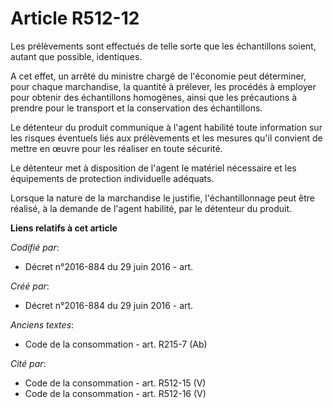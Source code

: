 # Article R512-12

Les prélèvements sont effectués de telle sorte que les échantillons soient, autant que possible, identiques.

A cet effet, un arrêté du ministre chargé de l'économie peut déterminer, pour chaque marchandise, la quantité à prélever, les
procédés à employer pour obtenir des échantillons homogènes, ainsi que les précautions à prendre pour le transport et la
conservation des échantillons.

Le détenteur du produit communique à l'agent habilité toute information sur les risques éventuels liés aux prélèvements et
les mesures qu'il convient de mettre en œuvre pour les réaliser en toute sécurité.

Le détenteur met à disposition de l'agent le matériel nécessaire et les équipements de protection individuelle adéquats.

Lorsque la nature de la marchandise le justifie, l'échantillonnage peut être réalisé, à la demande de l'agent habilité, par
le détenteur du produit.

**Liens relatifs à cet article**

_Codifié par_:

  - Décret n°2016-884 du 29 juin 2016 - art.

_Créé par_:

  - Décret n°2016-884 du 29 juin 2016 - art.

_Anciens textes_:

  - Code de la consommation - art. R215-7 (Ab)

_Cité par_:

  - Code de la consommation - art. R512-15 (V)
  - Code de la consommation - art. R512-16 (V)
